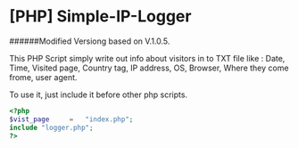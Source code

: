 # [PHP] Simple-IP-Logger

######Modified Versiong based on V.1.0.5.

This PHP Script simply write out info about visitors in to TXT file like : Date, Time, Visited page, Country tag, IP address, OS, Browser, Where they come frome, user agent.

To use it, just include it before other php scripts.

````PHP
<?php
$vist_page     =   "index.php";
include "logger.php";
?>
````

